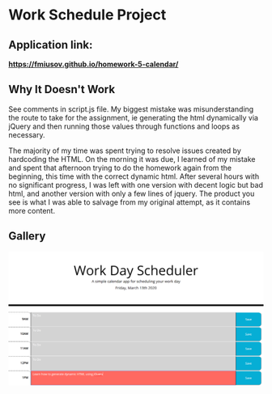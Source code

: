 # Work Schedule Project

## Application link: 
**https://fmiusov.github.io/homework-5-calendar/**

## Why It Doesn't Work
See comments in script.js file. My biggest mistake was misunderstanding the route to take for the assignment, ie generating the html dynamically via jQuery and then running those values through functions and loops as necessary. 

The majority of my time was spent trying to resolve issues created by hardcoding the HTML. On the morning it was due, I learned of my mistake and spent that afternoon trying to do the homework again from the beginning, this time with the correct dynamic html. After several hours with no significant progress, I was left with one version with decent logic but bad html, and another version with only a few lines of jquery. The product you see is what I was able to salvage from my original attempt, as it contains more content.  

## Gallery

![schedule shot](assets/screenshots/workScheduleShot.PNG)

